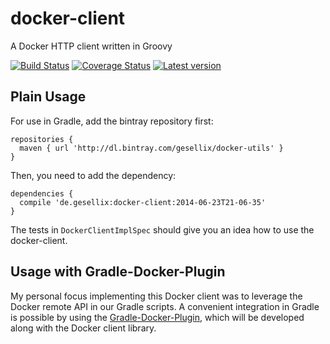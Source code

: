# docker-client

A Docker HTTP client written in Groovy

[![Build Status](https://travis-ci.org/gesellix-docker/docker-client.svg)](https://travis-ci.org/gesellix-docker/docker-client)
[![Coverage Status](https://coveralls.io/repos/gesellix-docker/docker-client/badge.png)](https://coveralls.io/r/gesellix-docker/docker-client)
[![Latest version](https://api.bintray.com/packages/gesellix/docker-utils/docker-client/images/download.png) ](https://bintray.com/gesellix/docker-utils/docker-client/_latestVersion)

## Plain Usage

For use in Gradle, add the bintray repository first:

```
repositories {
  maven { url 'http://dl.bintray.com/gesellix/docker-utils' }
}
```

Then, you need to add the dependency:

```
dependencies {
  compile 'de.gesellix:docker-client:2014-06-23T21-06-35'
}
```

The tests in `DockerClientImplSpec` should give you an idea how to use the docker-client.

## Usage with Gradle-Docker-Plugin

My personal focus implementing this Docker client was to leverage the Docker remote API in our Gradle scripts.
A convenient integration in Gradle is possible by using the [Gradle-Docker-Plugin](https://github.com/gesellix-docker/gradle-docker-plugin),
which will be developed along with the Docker client library.
